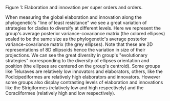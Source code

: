 Figure 1: Elaboration and innovation per super orders and orders.

When measuring the global elaboration and innovation along the phylogenetic's "line of least resistance" we see a great variation of strategies for clades to diversify at different levels.
Here we represent the group's average posterior variance-covariance matrix (the colored ellipses) scaled to be the same size as the phylogenetic's average posterior variance-covariance matrix (the grey ellipses).
Note that these are 2D representations of 8D ellipsoids hence the variation in size of their projections.
We can see the great diversity in group's "evolutionary strategies" corresponding to the diversity of ellipses orientation and position (the ellipses are centered on the group's centroid).
Some groups like Teluraves are relatively low innovators and elaborators, others, like the  Podicipediformes are relatively high elaborators and innovators.
However some groups also display contrasting levels of elaboration and innovations like the Strigiformes (relatively low and high respectively) and the Coraciiformes (relatively high and low respectively).
